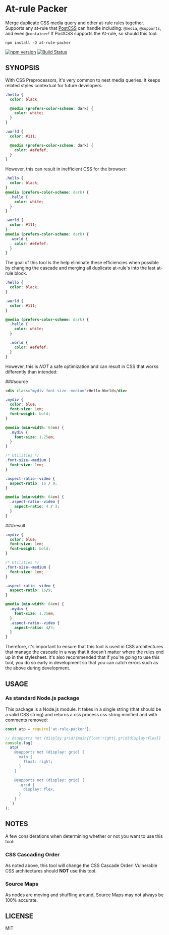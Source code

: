 # At-rule Packer

Merge duplicate CSS media query and other at-rule rules together. Supports any at-rule that [PostCSS](https://postcss.org/) can handle including: `@media`, `@supports`, and even `@container`! If PostCSS supports the At-rule, so should this tool.

```
npm install -D at-rule-packer
```

[![npm version](https://badge.fury.io/js/at-rule-packer.svg)](http://badge.fury.io/js/at-rule-packer)
[![Build Status](https://travis-ci.org/soluml/at-rule-packer.svg?branch=master)](https://travis-ci.org/soluml/at-rule-packer)

## SYNOPSIS

With CSS Preprocessors, it's very common to nest media queries. It keeps related styles contextual for future developers:

```scss
.hello {
  color: black;

  @media (prefers-color-scheme: dark) {
    color: white;
  }
}

.world {
  color: #111;

  @media (prefers-color-scheme: dark) {
    color: #efefef;
  }
}
```

However, this can result in inefficient CSS for the browser:

```css
.hello {
  color: black;
}
@media (prefers-color-scheme: dark) {
  .hello {
    color: white;
  }
}

.world {
  color: #111;
}
@media (prefers-color-scheme: dark) {
  .world {
    color: #efefef;
  }
}
```

The goal of this tool is the help eliminate these efficiencies when possible by changing the cascade and merging all duplicate at-rule's into the last at-rule block.

```css
.hello {
  color: black;
}

.world {
  color: #111;
}

@media (prefers-color-scheme: dark) {
  .hello {
    color: white;
  }

  .world {
    color: #efefef;
  }
}
```

However, this is _NOT_ a safe optimization and can result in CSS that works differently than intended:

###source

```html
<div class="mydiv font-size--medium">Hello World</div>
```

```css
.mydiv {
  color: blue;
  font-size: 1em;
  font-weight: bold;
}

@media (min-width: 64em) {
  .mydiv {
    font-size: 1.25em;
  }
}

/* Utilities */
.font-size--medium {
  font-size: 1em;
}

.aspect-ratio--video {
  aspect-ratio: 16 / 9;
}

@media (min-width: 64em) {
  .aspect-ratio--video {
    aspect-ratio: 4 / 3;
  }
}
```

###result

```css
.mydiv {
  color: blue;
  font-size: 1em;
  font-weight: bold;
}

/* Utilities */
.font-size--medium {
  font-size: 1em;
}

.aspect-ratio--video {
  aspect-ratio: 16/9;
}

@media (min-width: 64em) {
  .mydiv {
    font-size: 1.25em;
  }
  .aspect-ratio--video {
    aspect-ratio: 4/3;
  }
}
```

Therefore, it's important to ensure that this tool is used in CSS architectures that manage the cascade in a way that it doesn't matter where the rules end up in the stylesheet. It's also recommended that if you're going to use this tool, you do so early in development so that you can catch errors such as the above during development.

## USAGE

### As standard Node.js package

This package is a Node.js module. It takes in a single string (that should be a valid CSS string) and returns a css process css string minified and with comments removed:

```javascript
const atp = require('at-rule-packer');

// @supports not (display:grid){main{float:right}.grid{display:flex}}
console.log(
  atp(`
    @supports not (display: grid) {
      main {
        float: right;
      }
    }

    @supports not (display: grid) {
      .grid {
        display: flex;
      }
    }
  `)
);
```

## NOTES

A few considerations when determining whether or not you want to use this tool:

### CSS Cascading Order

As noted above, this tool will change the CSS Cascade Order! Vulnerable CSS architectures should **NOT** use this tool.

### Source Maps

As nodes are moving and shuffling around, Source Maps may not always be 100% accurate.

## LICENSE

MIT
